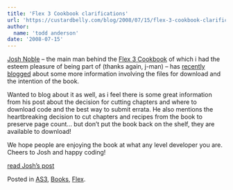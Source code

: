 ```yaml
---
title: 'Flex 3 Cookbook clarifications'
url: 'https://custardbelly.com/blog/2008/07/15/flex-3-cookbook-clarifications/'
author:
  name: 'todd anderson'
date: '2008-07-15'
---
```


[Josh Noble](http://thefactoryfactory.com/wordpress/) – the main man behind the [Flex 3 Cookbook](http://www.amazon.com/Flex-Cookbook-Code-Recipes-Developers-Developer/dp/0596529856/ref=pd_sim_b_2) of which i had the esteem pleasure of being part of (thanks again, j-man) – has [recently blogged](http://thefactoryfactory.com/wordpress/?p=435) about some more information involving the files for download and the intention of the book.

Wanted to blog about it as well, as i feel there is some great information from his post about the decision for cutting chapters and where to download code and the best way to submit errata. He also mentions the heartbreaking decision to cut chapters and recipes from the book to preserve page count… but don’t put the book back on the shelf, they are available to download!

We hope people are enjoying the book at what any level developer you are. Cheers to Josh and happy coding!

[read Josh’s post](http://thefactoryfactory.com/wordpress/?p=435)

Posted in [AS3](https://custardbelly.com/blog/category/as3/), [Books](https://custardbelly.com/blog/category/books/), [Flex](https://custardbelly.com/blog/category/flex/).
